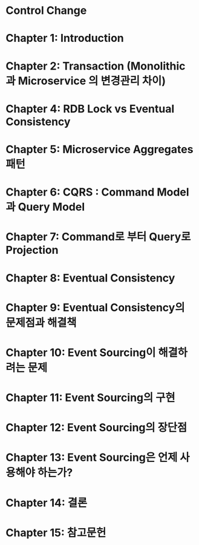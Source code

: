 # Control Change
# Chapter 1: Introduction
# Chapter 2: Transaction (Monolithic 과 Microservice 의 변경관리 차이)
# Chapter 4: RDB Lock vs Eventual Consistency
# Chapter 5: Microservice Aggregates 패턴
# Chapter 6: CQRS : Command Model과 Query Model
# Chapter 7: Command로 부터 Query로 Projection
# Chapter 8: Eventual Consistency
# Chapter 9: Eventual Consistency의 문제점과 해결책
# Chapter 10: Event Sourcing이 해결하려는 문제
# Chapter 11: Event Sourcing의 구현
# Chapter 12: Event Sourcing의 장단점
# Chapter 13: Event Sourcing은 언제 사용해야 하는가?
# Chapter 14: 결론
# Chapter 15: 참고문헌